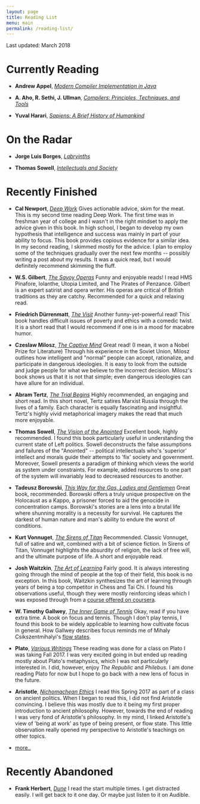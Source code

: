 ```yaml
---
layout: page
title: Reading List
menu: main
permalink: /reading-list/
---
```

Last updated: March 2018

# Currently Reading

* __Andrew Appel__, [_Modern Compiler Implementation in Java_](https://www.amazon.com/Modern-Compiler-Implementation-Andrew-Appel/dp/052182060X)

* __A. Aho, R. Sethi, J. Ullman__, [_Compilers: Principles, Techniques, and Tools_](https://www.amazon.com/Compilers-Principles-Techniques-Tools-2nd/dp/0321486811/ref=tmm_hrd_swatch_0?_encoding=UTF8&qid=1520189329&sr=1-1&dpID=51Bug87tM%252BL&preST=_SY291_BO1,204,203,200_QL40_&dpSrc=detail)


* __Yuval Harari__, [_Sapiens: A Brief History of Humankind_](https://www.amazon.com/Sapiens-Humankind-Yuval-Noah-Harari/dp/0062316095/ref=sr_1_1?s=books&ie=UTF8&qid=1488658001&sr=1-1&keywords=sapiens)




# On the Radar


* __Jorge Luis Borges__, [_Labryinths_](https://www.amazon.com/Labyrinths-Directions-Paperbook-Jorge-Borges/dp/0811216993/ref=sr_1_1?s=books&ie=UTF8&qid=1519579062&sr=1-1&keywords=labyrinth+jorge)

* __Thomas Sowell__, [_Intellectuals and Society_](https://www.amazon.com/Intellectuals-Society-Expanded-Thomas-Sowell/dp/0465025226/ref=tmm_pap_swatch_0?_encoding=UTF8&qid=1519580142&sr=1-1)

# Recently Finished

* __Cal Newport__, [_Deep Work_](https://www.amazon.com/Deep-Work-Focused-Success-Distracted/dp/1455586692)
Gives actionable advice, skim for the meat. This is my second time reading Deep Work. The first time was in freshman year of college and I wasn't in the right mindset to apply the advice given in this book. In high school, I began to develop my own hypothesis that intelligence and success was mainly in part of your ability to focus. This book provides copious evidence for a similar idea. In my second reading, I skimmed mostly for the advice. I plan to employ some of the techniques gradually over the next few months -- possibly writing a post about my results. It was a quick read, but I would definitely recommend skimming the fluff.

* __W.S. Gilbert__, [_The Savoy Operas_](https://www.amazon.com/Savoy-Operas-Complete-Sullivan-Classics-ebook/dp/B002RI95AE/ref=sr_1_1?s=books&ie=UTF8&qid=1519577742&sr=1-1&keywords=the+savoy+operas)
Funny and enjoyable reads! I read HMS Pinafore, Iolanthe, Utopia Limited, and The Pirates of Penzance. Gilbert is an expert satirist and opera writer. His operas are critical of British traditions as they are catchy. Recommended for a quick and relaxing read.

* __Friedrich Dürrenmatt__, [_The Visit_](https://www.amazon.com/dp/0802144268/ref=cm_sw_r_tw_dp_U_x_-3UKAbMSADP5N)
Another funny-yet-powerful read! This book handles difficult issues of poverty and ethics with a comedic twist. It is a short read that I would recommend if one is in a mood for macabre humor.

* __Czeslaw Milosz__, [_The Captive Mind_](https://www.amazon.com/Captive-Mind-Czeslaw-Milosz/dp/0679728562)
Great read! (I mean, it won a Nobel Prize for Literature) Through his experience in the Soviet Union, Milosz outlines how intelligent and "normal" people can accept, rationalize, and participate in dangerous ideologies. It is easy to look from the outside and judge people for what we believe to the incorrect decision. Milosz's book shows us that it is not that simple; even dangerous ideologies can have allure for an individual.

* __Abram Tertz__, [_The Trial Begins_](https://www.amazon.com/Trial-Begins-Socialist-Realism/dp/0520046773/ref=sr_1_1?s=books&ie=UTF8&qid=1519578434&sr=1-1&keywords=the+trial+begins)
Highly recommended, an engaging and short read. In this short novel, Tertz satires Marxist Russia through the lives of a family.
Each character is equally fascinating and insightful. Tertz's highly vivid metaphorical imagery makes the read that much more enjoyable.

* __Thomas Sowell__, [_The Vision of the Anointed_](https://www.amazon.com/Vision-Anointed-Self-Congratulation-Social-Policy/dp/046508995X/ref=tmm_pap_swatch_0?_encoding=UTF8&qid=1520359941&sr=8-1)
Excellent book, highly recommended. I found this book particularly useful in understanding the current state of Left politics. Sowell deconstructs the false assumptions and failures of the "Anointed" -- political intellectuals who's 'superior' intellect and morals guide their attempts to 'fix' society and government. Moreover, Sowell presents a paradigm of thinking which views the world as system under constraints. For example, added resources to one part of the system will invariably lead to decreased resources to another.

* __Tadeusz Borowski__, [_This Way for the Gas, Ladies and Gentlemen_](https://www.amazon.com/This-Ladies-Gentlemen-Penguin-Classics/dp/0140186247/ref=sr_1_1?s=books&ie=UTF8&qid=1519577888&sr=1-1&keywords=this+way+for+the+gas+ladies+and+gentlemen)
Great book, recommended. Borowski offers a truly unique prospective on the Holocaust as a Kappo, a prisoner forced to aid the genocide in concentration camps. Borowski's stories are a lens into a brutal life where shunning morality is a necessity for survival. He captures the darkest of human nature and man's ability to endure the worst of conditions.

* __Kurt Vonnuget__, [_The Sirens of Titan_](https://www.amazon.com/Sirens-Titan-S-F-Masterworks/dp/1857988841/ref=tmm_pap_swatch_0?_encoding=UTF8&qid=&sr=)
Recommended. Classic Vonnuget, full of satire and wit, combined with a bit of science fiction. In Sirens of Titan, Vonnuget highlights the absurdity of religion, the lack of free will, and the ultimate purpose of life. A short and enjoyable read.

* __Josh Waitzkin__, [_The Art of Learning_](https://www.amazon.com/Art-Learning-Journey-Optimal-Performance/dp/0743277465/ref=tmm_pap_swatch_0?_encoding=UTF8&qid=1519577809&sr=8-1)
Fairly good. It is always interesting going through the mind of people at the top of their field, this book is no exception. In this book, Waitzkin synthesizes the art of learning through years of being a top competitor in Chess and Tai Chi. I found his observations useful, though they were mostly reinforcing ideas which I was exposed through from a [course offered on coursera](https://www.coursera.org/learn/learning-how-to-learn).

* __W. Timothy Gallwey__, [_The Inner Game of Tennis_](https://www.amazon.com/Inner-Game-Tennis-Classic-Performance/dp/0679778314/ref=tmm_pap_swatch_0?_encoding=UTF8&qid=&sr=) Okay, read if you have extra time. A book on focus and tennis. Though I don't play tennis, I found this book to be widely applicable to learning how cultivate focus in general. How Gallwey describes focus reminds me of Mihaly Csikszentmihalyi's [flow states](https://www.ted.com/talks/mihaly_csikszentmihalyi_on_flow).

* __Plato__, [_Various Writings_](https://www.amazon.com/Plato-Complete-Works/dp/0872203492/ref=sr_1_1?s=books&ie=UTF8&qid=1519579572&sr=1-1&keywords=plato+complete+works)
These reading was done for a class on Plato I was taking Fall 2017. I was very excited going in but ended up reading mostly about Plato's metaphysics, which I was not particularly interested in. I did, however, enjoy _The Republic_ and _Philebus_. I am done reading Plato for now but I hope to go back with a new lens of focus in the future.

* __Aristotle__, [_Nichomachean Ethics_](https://www.amazon.com/Nicomachean-Ethics-Aristotle/dp/0872204642)
I read this Spring 2017 as part of a class on ancient politics. When I began to read this, I did not find Aristotle convincing. I believe this was mostly due to it being my first proper introduction to ancient philosophy. However, towards the end of reading I was very fond of Aristotle's philosophy. In my mind, I linked Aristotle's view of 'being at work' as type of being present, or flow state. This little observation really opened my perspective to Aristotle's teachings on other topics.

* [more..](/reading-archive/)

# Recently Abandoned
* __Frank Herbert__, [_Dune_](https://www.amazon.com/Dune-Chronicles-Book-1/dp/0441013597/ref=tmm_pap_swatch_0?_encoding=UTF8&qid=1519580380&sr=1-1)
I read the start multiple times. I get distracted easily. I will get back to it one day. Or maybe just listen to it on Audible.
